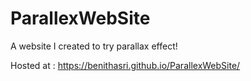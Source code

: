 # ParallexWebSite
A website I created to try parallax effect!

Hosted at : 
https://benithasri.github.io/ParallexWebSite/
